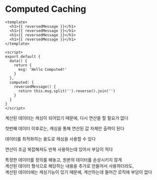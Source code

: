 # Computed Caching

```vue
<template>
  <h1>{{ reversedMessage }}</h1>
  <h1>{{ reversedMessage }}</h1>
  <h1>{{ reversedMessage }}</h1>
  <h1>{{ reversedMessage }}</h1>
</template>

<script>
export default {
  data() {
    return {
      msg: 'Hello Computed!'
    }
  },
  computed: {
    reversedMessage() {
      return this.msg.split('').reverse().join('')
    }
  }
}
</script>
```
계산된 데이터는 캐싱이 되어있기 때문에, 다시 연산을 할 필요가 없다  

첫번째 데이터 이후로는, 캐싱을 통해 연산된 값 자체만 출력이 된다  

데이터를 최적화하는 용도로 캐싱을 사용할 수 있다  

연산이 조금 복잡해져도 반복 사용하는데 있어서 부담이 적다  

특정한 데이터를 정의를 해놓고, 원본의 데이터를 손상시키지 않게  
계산된 데이터 형식으로 해당하는 내용을 추가로 만들어서 사용하더라도,  
계산된 데이터에는 캐싱기능이 있기 때문에, 계산하는데 들어간 로직에 부담이 없다
